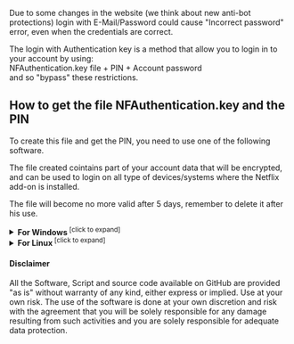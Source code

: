 Due to some changes in the website (we think about new anti-bot protections)
login with E-Mail/Password could cause "Incorrect password" error, even when the credentials are correct.

The login with Authentication key is a method that allow you to login in to your account by using:<br/>
NFAuthentication.key file + PIN + Account password<br/>
and so "bypass" these restrictions.

## How to get the file NFAuthentication.key and the PIN

To create this file and get the PIN, you need to use one of the following software.

The file created cointains part of your account data that will be encrypted, and can be used to login on all type of devices/systems where the Netflix add-on is installed.

The file will become no more valid after 5 days, remember to delete it after his use.

<details>
<summary><b>For Windows</b><sup> [click to expand]</sup></summary>
<p>

**PREREQUISITE**: Chrome browser installed

**INSTRUCTIONS**: Download the zip and extract the folder, then run the software and follow the instructions on screen. After you have created the file, you have to open it, with Netflix add-on by choosing the login with "Authentication key".

**DOWNLOAD**: [NFAuthenticationKey_1.0.1.0.zip](https://www.dropbox.com/s/3oi2j5grvwxn29q/NFAuthenticationKey_1.0.1.0.zip?dl=0)

</p>
</details>

<details>
<summary><b>For Linux</b><sup> [click to expand]</sup></summary>
<p>

**PREREQUISITE**: Chrome or Chronium browser installed

**INSTRUCTIONS**: Download the zip, extract the folder and open this folder with the Terminal/Console. Then run the following commands.

Install these python packages:
<pre>
pip install pycryptodomex
pip install websocket-client
</pre>

After run the script:
<pre>
python NFAuthenticationKey.py
or
python3 NFAuthenticationKey.py
</pre>
Follow the instructions on screen, after you have created the file, you have to open it with Netflix add-on by choosing the login with "Authentication key".

**DOWNLOAD**: [NFAuthenticationKeyLinux_1.0.0.zip](https://www.dropbox.com/s/qkoe0n3a2rx10go/NFAuthenticationKeyLinux_1.0.0.zip?dl=0)

</p>
</details>

#### Disclaimer
All the Software, Script and source code available on GitHub are provided "as is" without warranty of any kind, either express or implied. Use at your own risk. The use of the software is done at your own discretion and risk with the agreement that you will be solely responsible for any damage resulting from such activities and you are solely responsible for adequate data protection.
